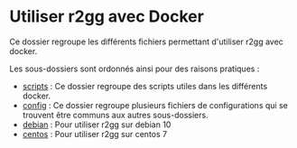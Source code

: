 # Utiliser r2gg avec Docker 

Ce dossier regroupe les différents fichiers permettant d'utiliser r2gg avec docker. 

Les sous-dossiers sont ordonnés ainsi pour des raisons pratiques : 
- [scripts](./scripts/) : Ce dossier regroupe des scripts utiles dans les différents docker. 
- [config](./config/) : Ce dossier regroupe plusieurs fichiers de configurations qui se trouvent être communs aux autres sous-dossiers. 
- [debian](./debian/) : Pour utiliser r2gg sur debian 10
- [centos](./centos/) : Pour utiliser r2gg sur centos 7
